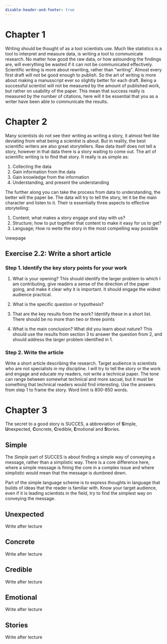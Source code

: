 ```yaml
---
disable-header-and-footer: true
---
```


# Chapter 1 
Writing should be thought of as a tool scientists use. Much like statistics is
a tool to interpret and measure data, is writing a tool to communicate
research. No matter how good the raw data, or how astounding the findings are,
will everything be wasted if it can not be communicated effectively. Scientific
writing is more about rewriting, rather than "writing". Almost every first
draft will not be good enough to publish. So the art of writing is more about
making a manusscript ever so slightly better for each draft. Being a successful
scientist will not be measured by the amount of published work, but rather on
usability of the paper. This mean that success really is measured by the number
of citations, here will it be essential that you as a writer have been able to
communicate the results.

# Chapter 2
Many scientists do not see their writing as writing a story, it almost feel
like deviating from what being a scientist is about. But in reality, the best
scientific writers are also great storytellers. Raw data itself does not tell a
story, however in that data there is a story waiting to come out. The art of
scientific writing is to find that story. It really is as simple as:

1. Collecting the data
2. Gain information from the data
3. Gain knowledge from the information
4. Understanding, and present the understanding 

The further along you can take the process from data to understanding, the
better will the paper be. The data will try to tell the story, let it be the
main character and listen to it. Their is essentially three aspects to
effective storytelling:

1. Content; what makes a story engage and stay with us?
2. Structure; how to put together that content to make it easy for us to get?
3. Language; How ro weite the story in the most compelling way possible

\newpage
## Exercise 2.2: Write a short article
### Step 1. Identify the key story points for your work
1. What is your opening? This should identify the larger problem to which I am
   contributing, give readers a sense of the direction of the paper going, and
   make it clear why it is important. It should engage the widest audience
   practical.

2. What is the specific question or hypothesis?
3. That are the key results from the work? Identify these in a short list.
   There should be no more than two or three points
4. What is the main conclusion? What did you learn about nature? This should
   use the results from section 3 to answer
   the question from 2, and should address the larger problem identified in 1.

### Step 2. Write the article
Write a short article describing the research. Target audience is scientists
who are not specialists in my discipline. I will try to tell the story or the
work and engage and educate my readers, not write a technical paper. The tone
can range between somewhat technical and more sacual, but it must be something
that technical readers would find interesting. Use the answers from step 1 to
frame the story. Word limit is 800-850 words.

# Chapter 3
The secret to a good story is SUCCES, a abbreviation of **S**imple, **U**nexpected,
**C**oncrete, **C**redible, **E**motional and **S**tories.

## Simple
The *Simple* part of SUCCES is about finding a simple way of conveying a
message, rather than a simplistic way. There is a core difference here, where a
simple message is fining the core in a complex issue and where simplistic would
mean that the message is dumbned down.

Part of the simple language scheme is to express thoughts in language that
builds of ideas that the reader is familiar with. Know your target audience,
even if it is leading scientists in the field, try to find the simplest way on
conveying the message.

## Unexpected

Write after lecture

## Concrete 

Write after lecture

## Credible 

Write after lecture

## Emotional 

Write after lecture

## Stories 

Write after lecture





